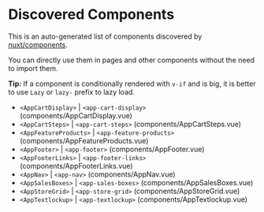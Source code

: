 # Discovered Components

This is an auto-generated list of components discovered by [nuxt/components](https://github.com/nuxt/components).

You can directly use them in pages and other components without the need to import them.

**Tip:** If a component is conditionally rendered with `v-if` and is big, it is better to use `Lazy` or `lazy-` prefix to lazy load.

- `<AppCartDisplay>` | `<app-cart-display>` (components/AppCartDisplay.vue)
- `<AppCartSteps>` | `<app-cart-steps>` (components/AppCartSteps.vue)
- `<AppFeatureProducts>` | `<app-feature-products>` (components/AppFeatureProducts.vue)
- `<AppFooter>` | `<app-footer>` (components/AppFooter.vue)
- `<AppFooterLinks>` | `<app-footer-links>` (components/AppFooterLinks.vue)
- `<AppNav>` | `<app-nav>` (components/AppNav.vue)
- `<AppSalesBoxes>` | `<app-sales-boxes>` (components/AppSalesBoxes.vue)
- `<AppStoreGrid>` | `<app-store-grid>` (components/AppStoreGrid.vue)
- `<AppTextlockup>` | `<app-textlockup>` (components/AppTextlockup.vue)
